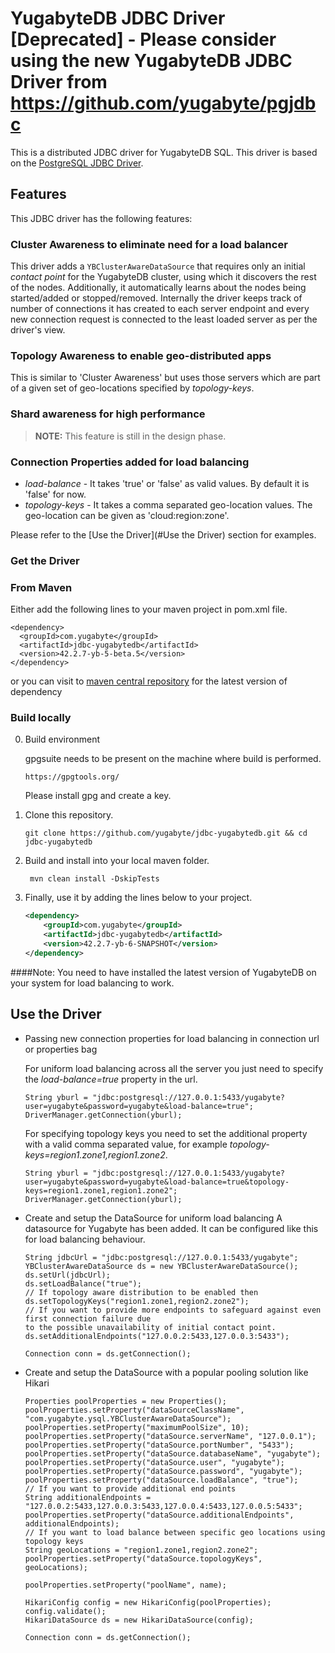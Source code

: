 # YugabyteDB JDBC Driver [Deprecated] - Please consider using the new YugabyteDB JDBC Driver from https://github.com/yugabyte/pgjdbc
This is a distributed JDBC driver for YugabyteDB SQL. This driver is based on the [PostgreSQL JDBC Driver](https://github.com/pgjdbc/pgjdbc).

## Features

This JDBC driver has the following features:

### Cluster Awareness to eliminate need for a load balancer

This driver adds a `YBClusterAwareDataSource` that requires only an initial _contact point_ for the YugabyteDB cluster, using which it discovers the rest of the nodes. Additionally, it automatically learns about the nodes being started/added or stopped/removed. Internally the driver keeps track of number of connections it has created to each server endpoint and every new connection request is connected to the least loaded server as per the driver's view.

### Topology Awareness to enable geo-distributed apps

This is similar to 'Cluster Awareness' but uses those servers which are part of a given set of geo-locations specified by _topology-keys_.

### Shard awareness for high performance

> **NOTE:** This feature is still in the design phase.

### Connection Properties added for load balancing

- _load-balance_   - It takes 'true' or 'false' as valid values. By default it is 'false' for now.
- _topology-keys_  - It takes a comma separated geo-location values. The geo-location can be given as 'cloud:region:zone'.

Please refer to the [Use the Driver](#Use the Driver) section for examples.

### Get the Driver

### From Maven

Either add the following lines to your maven project in pom.xml file.
```
<dependency>
  <groupId>com.yugabyte</groupId>
  <artifactId>jdbc-yugabytedb</artifactId>
  <version>42.2.7-yb-5-beta.5</version>
</dependency>
```

or you can visit to [maven central repository](https://search.maven.org/artifact/com.yugabyte/jdbc-yugabytedb) for the latest version of dependency

### Build locally

0. Build environment

   gpgsuite needs to be present on the machine where build is performed.
   ```
   https://gpgtools.org/
   ```
   Please install gpg and create a key.

1. Clone this repository.

    ```
    git clone https://github.com/yugabyte/jdbc-yugabytedb.git && cd jdbc-yugabytedb
    ```

2. Build and install into your local maven folder.

    ```
     mvn clean install -DskipTests
    ```

3. Finally, use it by adding the lines below to your project.

    ```xml
    <dependency>
        <groupId>com.yugabyte</groupId>
        <artifactId>jdbc-yugabytedb</artifactId>
        <version>42.2.7-yb-6-SNAPSHOT</version>
    </dependency> 
    ```
####Note: You need to have installed the latest version of YugabyteDB on your system for load balancing to work.

## Use the Driver

- Passing new connection properties for load balancing in connection url or properties bag

  For uniform load balancing across all the server you just need to specify the _load-balance=true_ property in the url.
    ```
    String yburl = "jdbc:postgresql://127.0.0.1:5433/yugabyte?user=yugabyte&password=yugabyte&load-balance=true";
    DriverManager.getConnection(yburl);
    ```

  For specifying topology keys you need to set the additional property with a valid comma separated value, for example _topology-keys=region1.zone1,region1.zone2_.

    ```
    String yburl = "jdbc:postgresql://127.0.0.1:5433/yugabyte?user=yugabyte&password=yugabyte&load-balance=true&topology-keys=region1.zone1,region1.zone2";
    DriverManager.getConnection(yburl);
    ```

- Create and setup the DataSource for uniform load balancing
  A datasource for Yugabyte has been added. It can be configured like this for load balancing behaviour.
    ```
    String jdbcUrl = "jdbc:postgresql://127.0.0.1:5433/yugabyte";
    YBClusterAwareDataSource ds = new YBClusterAwareDataSource();
    ds.setUrl(jdbcUrl);
    ds.setLoadBalance("true");
    // If topology aware distribution to be enabled then
    ds.setTopologyKeys("region1.zone1,region2.zone2");
    // If you want to provide more endpoints to safeguard against even first connection failure due
    to the possible unavailability of initial contact point.
    ds.setAdditionalEndpoints("127.0.0.2:5433,127.0.0.3:5433");

    Connection conn = ds.getConnection();
    ```

- Create and setup the DataSource with a popular pooling solution like Hikari

    ```
    Properties poolProperties = new Properties();
    poolProperties.setProperty("dataSourceClassName", "com.yugabyte.ysql.YBClusterAwareDataSource");
    poolProperties.setProperty("maximumPoolSize", 10);
    poolProperties.setProperty("dataSource.serverName", "127.0.0.1");
    poolProperties.setProperty("dataSource.portNumber", "5433");
    poolProperties.setProperty("dataSource.databaseName", "yugabyte");
    poolProperties.setProperty("dataSource.user", "yugabyte");
    poolProperties.setProperty("dataSource.password", "yugabyte");
    poolProperties.setProperty("dataSource.loadBalance", "true");
    // If you want to provide additional end points
    String additionalEndpoints = "127.0.0.2:5433,127.0.0.3:5433,127.0.0.4:5433,127.0.0.5:5433";
    poolProperties.setProperty("dataSource.additionalEndpoints", additionalEndpoints);
    // If you want to load balance between specific geo locations using topology keys
    String geoLocations = "region1.zone1,region2.zone2";
    poolProperties.setProperty("dataSource.topologyKeys", geoLocations);

    poolProperties.setProperty("poolName", name);

    HikariConfig config = new HikariConfig(poolProperties);
    config.validate();
    HikariDataSource ds = new HikariDataSource(config);

    Connection conn = ds.getConnection();
    ```
